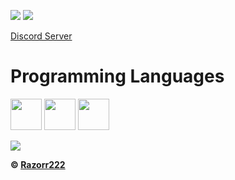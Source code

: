 ![](https://github-readme-stats.vercel.app/api?username=Razorr222&show_icons=true&count_private=true)
![](https://github-readme-stats.vercel.app/api/top-langs/?username=Razorr222&layout=compact&langs_count=10)

[Discord Server](https://discord.gg/MX3Gx6DPmD)

<h1>Programming Languages</h1>
<p><img src="https://cdn.jsdelivr.net/gh/devicons/devicon/icons/javascript/javascript-original.svg" width=50 height=50>
<img src="https://cdn.jsdelivr.net/gh/devicons/devicon/icons/python/python-original.svg" width=50 height=50>
<img src="https://cdn.jsdelivr.net/gh/devicons/devicon/icons/html5/html5-original.svg" width=50 height=50></p>
<img src="https://discord.c99.nl/widget/theme-1/614404230748569600.png">


**© [Razorr222](https://github.com/Razorr222)**
